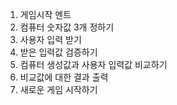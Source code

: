 1. 게임시작 멘트
2. 컴퓨터 숫자값 3개 정하기
3. 사용자 입력 받기
4. 받은 입력값 검증하기
5. 컴퓨터 생성값과 사용자 입력값 비교하기
6. 비교값에 대한 결과 출력
7. 새로운 게임 시작하기
